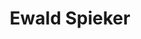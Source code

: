 ---
order: 32
category: residents
layout: post
title: Ewald Spieker
profession: graphic design
website: www.ewaldspieker.nl
image: /images/residents/ewaldspieker_01.png
---